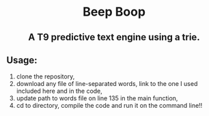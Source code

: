 <h1 align="center">Beep Boop</h1>
<h2 align="center">A T9 predictive text engine using a trie.</h3>

<h2>Usage:</h2>
<p>
<ol>
<li>clone the repository,</li>
<li>download any file of line-separated words, link to the one I used included here and in the code,</li>
<li>update path to words file on line 135 in the main function,</li>
<li>cd to directory, compile the code and run it on the command line!!</li>
</ol>
</p>
